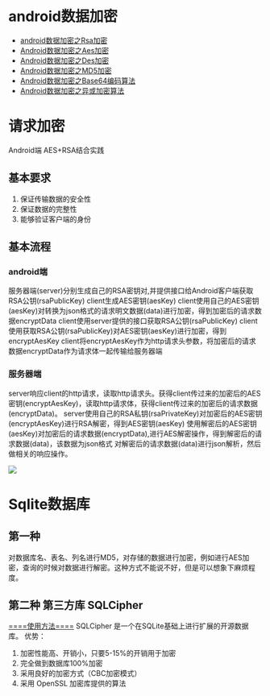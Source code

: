 # android数据加密 
- [android数据加密之Rsa加密](http://www.cnblogs.com/whoislcj/p/5470095.html)
- [Android数据加密之Aes加密](http://www.cnblogs.com/whoislcj/p/5473030.html)
- [Android数据加密之Des加密](http://www.cnblogs.com/whoislcj/p/5580950.html)
- [Android数据加密之MD5加密](http://www.cnblogs.com/whoislcj/p/5885006.html)
- [Android数据加密之Base64编码算法](http://www.cnblogs.com/whoislcj/p/5887859.html)
- [Android数据加密之异或加密算法](http://www.cnblogs.com/whoislcj/p/5944917.html)
# 请求加密
Android端 AES+RSA结合实践
## 基本要求
1. 保证传输数据的安全性
2. 保证数据的完整性
3. 能够验证客户端的身份
## 基本流程
### android端
服务器端(server)分别生成自己的RSA密钥对,并提供接口给Android客户端获取RSA公钥(rsaPublicKey)
client生成AES密钥(aesKey)
client使用自己的AES密钥(aesKey)对转换为json格式的请求明文数据(data)进行加密，得到加密后的请求数据encryptData
client使用server提供的接口获取RSA公钥(rsaPublicKey)
client使用获取RSA公钥(rsaPublicKey)对AES密钥(aesKey)进行加密，得到encryptAesKey
client将encryptAesKey作为http请求头参数，将加密后的请求数据encryptData作为请求体一起传输给服务器端
### 服务器端
server响应client的http请求，读取http请求头。获得client传过来的加密后的AES密钥(encryptAesKey)，读取http请求体，获得client传过来的加密后的请求数据(encryptData)。
server使用自己的RSA私钥(rsaPrivateKey)对加密后的AES密钥(encryptAesKey)进行RSA解密，得到AES密钥(aesKey)
使用解密后的AES密钥(aesKey)对加密后的请求数据(encryptData),进行AES解密操作，得到解密后的请求数据(data)，该数据为json格式
对解密后的请求数据(data)进行json解析，然后做相关的响应操作。


![](./_image/2018-01-22-11-18-13.jpg)

# Sqlite数据库
## 第一种
对数据库名、表名、列名进行MD5，对存储的数据进行加密，例如进行AES加密，查询的时候对数据进行解密。这种方式不能说不好，但是可以想象下麻烦程度。
## 第二种 第三方库 SQLCipher
[====使用方法====](http://www.cnblogs.com/whoislcj/p/5511522.html) SQLCipher 是一个在SQLite基础上进行扩展的开源数据库。
优势：
1. 加密性能高、开销小，只要5-15%的开销用于加密
2. 完全做到数据库100%加密
3. 采用良好的加密方式（CBC加密模式）
4. 采用 OpenSSL 加密库提供的算法


